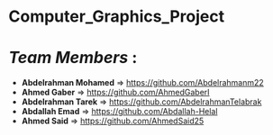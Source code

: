 # Computer_Graphics_Project

# *Team Members* :<br>
-  **Abdelrahman Mohamed** => https://github.com/Abdelrahmanm22 <br>
-  **Ahmed Gaber** =>  https://github.com/AhmedGaberI <br> 
-  **Abdelrahman Tarek**  => https://github.com/AbdelrahmanTelabrak <br> 
-  **Abdallah Emad** =>  https://github.com/Abdallah-Helal <br> 
-  **Ahmed Said** => https://github.com/AhmedSaid25<br> 
